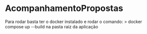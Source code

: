# AcompanhamentoPropostas

  Para rodar basta ter o docker instalado e rodar o comando:
     > docker compose up --build 
  na pasta raiz da aplicação
  
